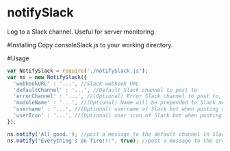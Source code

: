 # notifySlack
Log to a Slack channel. Useful for server monitoring.

#Installing
Copy consoleSlack.js to your working directory. 

#Usage
```javascript
var NotifySlack = require('./notifySlack.js');
var ns = new NotifySlack({
  'webhookURL' : '...', //Slack webhook URL
  'defaultChannel' : '...', //Default Slack channel to post to
  'errorChannel' : '...', //(Optional) Error Slack channel to post to, for messages marked as 'error'
  'moduleName' : '...', //(Optional) Name will be prepended to Slack message, in order to identify which module it was referring to.
  'username' : '...', //(Optional) username of Slack bot when posting messages. Defaults to CSBot.
  'userIcon' : '...', //(Optional) user icon of Slack bot when posting messages. Defaults to Slack logo.
});

ns.notify('All good.'); //post a message to the default channel in Slack. 
ns.notify("Everything's on fire!!!", true); //post a message to the error channel in Slack (if specified, otherwise will post to the default channel). 
```
